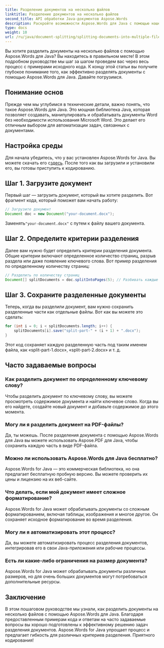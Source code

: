 ```yaml
---
title: Разделение документов на несколько файлов
linktitle: Разделение документов на несколько файлов
second_title: API обработки Java-документов Aspose.Words
description: Раскройте возможности Aspose.Words для Java с помощью нашего пошагового руководства по разделению документов на несколько файлов. Получите мнения экспертов и примеры исходного кода.
type: docs
weight: 10
url: /ru/java/document-splitting/splitting-documents-into-multiple-files/
---
```


Вы хотите разделить документы на несколько файлов с помощью Aspose.Words для Java? Вы находитесь в правильном месте! В этом подробном руководстве мы шаг за шагом проведем вас через весь процесс с примерами исходного кода. К концу этой статьи вы получите глубокое понимание того, как эффективно разделять документы с помощью Aspose.Words для Java. Давайте погрузимся.

## Понимание основ

Прежде чем мы углубимся в технические детали, важно понять, что такое Aspose.Words для Java. Это мощная библиотека Java, которая позволяет создавать, манипулировать и обрабатывать документы Word без необходимости использования Microsoft Word. Это делает его отличным выбором для автоматизации задач, связанных с документами.

## Настройка среды

 Для начала убедитесь, что у вас установлен Aspose.Words for Java. Вы можете скачать его с[здесь](https://releases.aspose.com/words/Java/). После того как вы загрузили и установили его, вы готовы приступить к кодированию.

## Шаг 1. Загрузите документ

Первый шаг — загрузить документ, который вы хотите разделить. Вот фрагмент кода, который поможет вам начать работу:

```java
// Загрузите документ
Document doc = new Document("your-document.docx");
```

 Заменять`"your-document.docx"` с путем к файлу вашего документа.

## Шаг 2. Определите критерии разделения

Далее вам нужно будет определить критерии разделения документа. Общие критерии включают определенное количество страниц, разрыв раздела или даже появление ключевого слова. Вот пример разделения по определенному количеству страниц:

```java
// Разделить по количеству страниц
Document[] splitDocuments = doc.splitIntoPages(5); // Разбивать каждые 5 страниц
```

## Шаг 3. Сохраните разделенные документы

Теперь, когда вы разделили документ, вам нужно сохранить разделенные части как отдельные файлы. Вот как вы можете это сделать:

```java
for (int i = 0; i < splitDocuments.length; i++) {
    splitDocuments[i].save("split-part-" + (i + 1) + ".docx");
}
```

Этот код сохраняет каждую разделенную часть под таким именем файла, как «split-part-1.docx», «split-part-2.docx» и т. д.

## Часто задаваемые вопросы

### Как разделить документ по определенному ключевому слову?
Чтобы разделить документ по ключевому слову, вы можете просмотреть содержимое документа и найти ключевое слово. Когда вы его найдете, создайте новый документ и добавьте содержимое до этого момента.

### Могу ли я разделить документ на PDF-файлы?
Да, ты можешь. После разделения документа с помощью Aspose.Words для Java вы можете использовать Aspose.PDF для Java, чтобы сохранить каждую часть в виде PDF-файла.

### Можно ли использовать Aspose.Words для Java бесплатно?
Aspose.Words for Java — это коммерческая библиотека, но она предлагает бесплатную пробную версию. Вы можете проверить их цены и лицензию на их веб-сайте.

### Что делать, если мой документ имеет сложное форматирование?
Aspose.Words for Java может обрабатывать документы со сложным форматированием, включая таблицы, изображения и многое другое. Он сохраняет исходное форматирование во время разделения.

### Могу ли я автоматизировать этот процесс?
Да, вы можете автоматизировать процесс разделения документов, интегрировав его в свои Java-приложения или рабочие процессы.

### Есть ли какие-либо ограничения на размер документа?
Aspose.Words for Java может обрабатывать документы различных размеров, но для очень больших документов могут потребоваться дополнительные ресурсы.

## Заключение

В этом пошаговом руководстве мы узнали, как разделить документы на несколько файлов с помощью Aspose.Words для Java. Благодаря предоставленным примерам кода и ответам на часто задаваемые вопросы вы хорошо подготовлены к эффективному решению задач разделения документов. Aspose.Words for Java упрощает процесс и предлагает гибкость для различных критериев разделения. Приятного кодирования!
